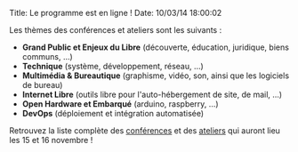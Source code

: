 Title: Le programme est en ligne !
Date: 10/03/14 18:00:02

Les thèmes des conférences et ateliers sont les suivants :

  * **Grand Public et Enjeux du Libre** (découverte, éducation, juridique, biens communs, …)
  * **Technique** (système, développement, réseau, …)
  * **Multimédia &amp; Bureautique** (graphisme, vidéo, son, ainsi que les logiciels de bureau)
  * **Internet Libre** (outils libre pour l'auto-hébergement de site, de mail, …)
  * **Open Hardware et Embarqué** (arduino, raspberry, …)
  * **DevOps** (déploiement et intégration automatisée)

Retrouvez la liste complète des
[conférences](http://2014.capitoledulibre.org/programme/conferences/list/
"Conférences" ) et des
[ateliers](http://2014.capitoledulibre.org/programme/ateliers/list/ "Ateliers"
) qui auront lieu les 15 et 16 novembre !
